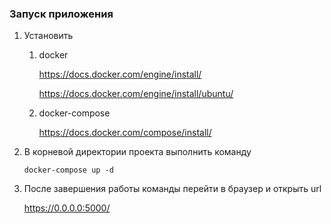 ###  Запуск приложения
1. Установить 
    1. docker
    
        https://docs.docker.com/engine/install/

        https://docs.docker.com/engine/install/ubuntu/

    1. docker-compose
        
        https://docs.docker.com/compose/install/

1. В корневой директории проекта выполнить команду
    
    ```
   docker-compose up -d
   ```
   
1. После завершения работы команды перейти в браузер и открыть url

    https://0.0.0.0:5000/ 